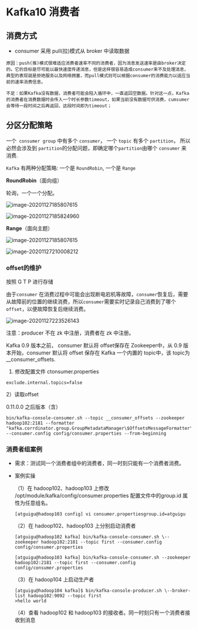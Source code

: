 # Kafka10 消费者

## 消费方式

- consumer 采用 pull(拉)模式从 broker 中读取数据

```
原因：push(推)模式很难适应消费者速率不同的消费者，因为消息发送速率是由broker决定的。它的目标是尽可能以最快速度传递消息，但是这样很容易造成consumer来不及处理消息，典型的表现就是拒绝服务以及网络拥塞，而pull模式则可以根据consumer的消费能力以适应当前的速率消费信息。
```

```
不足：如果Kafka没有数据，消费者可能会陷入循环中，一直返回空数据。针对这一点，Kafka的消费者在消费数据时会传入一个时长参数timeout，如果当前没有数据可供消费，cumsumer会等待一段时间之后再返回，这段时间即为timeout；
```

## 分区分配策略

一个` consumer group` 中有多个 `consumer`， 一个 `topic` 有多个 `partition`， 所以必然会涉及到 `partition`的分配问题，即确定哪个`partition`由哪个 `consumer` 来消费.

`Kafka` 有两种分配策略: 一个是 `RoundRobin`, 一个是 `Range`

**RoundRobin**（面向组）

轮询，一个一个分配。

![image-20201127185807615](C:\Users\Auraros\AppData\Roaming\Typora\typora-user-images\image-20201127185807615.png)

![image-20201127185824960](C:\Users\Auraros\AppData\Roaming\Typora\typora-user-images\image-20201127185824960.png)

**Range**（面向主题）

![image-20201127185807615](C:\Users\Auraros\AppData\Roaming\Typora\typora-user-images\image-20201127185807615.png)

![image-20201127210008212](C:\Users\Auraros\AppData\Roaming\Typora\typora-user-images\image-20201127210008212.png)



### offset的维护

按照 G T P 进行存储

由于`consumer` 在消费过程中可能会出现断电宕机等故障，`consumer`恢复后，需要从故障前的位置的继续消费，所以`consumer`需要实时记录自己消费到了哪个`offset`，以便故障恢复后继续消费。

![image-20201127223526143](C:\Users\Auraros\AppData\Roaming\Typora\typora-user-images\image-20201127223526143.png)

注意：producer 不在 zk 中注册，消费者在 zk 中注册。

Kafka 0.9 版本之前， consumer 默认将 offset保存在 Zookeeper中，从 0.9 版本开始，consumer 默认将 offset 保存在 Kafka 一个内置的 topic中，该 topic为 __consumer_offsets.

1) 修改配置文件 ctonsumer.properties

```
exclude.internal.topics=false
```

2）读取offset

0.11.0.0 之后版本（含）

```
bin/kafka-console-consumer.sh --topic __consumer_offsets --zookeeper hadoop102:2181 --formatter "kafka.corrdinator.group.GroupMetadataManager\$OffsetsMessageFormatter" --consumer.config config/consumer.properties --from-beginning
```



### 消费者组案例

- 需求：测试同一个消费者组中的消费者，同一时刻只能有一个消费者消费。

- 案例实操

  （1）在 hadoop102、hadoop103 上修改 /opt/module/kafka/config/consumer.properties 配置文件中的group.id 属性为任意组名。

  ```
  [atguigu@hadoop103 config] vi consumer.propertiesgroup.id=atguigu
  ```

  （2）在 hadoop102、hadoop103 上分别启动消费者

  ```
  [atguigu@hadoop102 kafka]​ bin/kafka-console-consumer.sh \--zookeeper hadoop102:2181 --topic first --consumer.config config/consumer.properties
  
  [atguigu@hadoop103 kafka]​ bin/kafka-console-consumer.sh --zookeeper hadoop102:2181 --topic first --consumer.config config/consumer.properties
  ```

  （3）在 hadoop104 上启动生产者

  ```
  [atguigu@hadoop104 kafka]$ bin/kafka-console-producer.sh \--broker-list hadoop102:9092 --topic first
  >hello world
  ```

  （4）查看 hadoop102 和 hadoop103 的接收者。同一时刻只有一个消费者接收到消息

